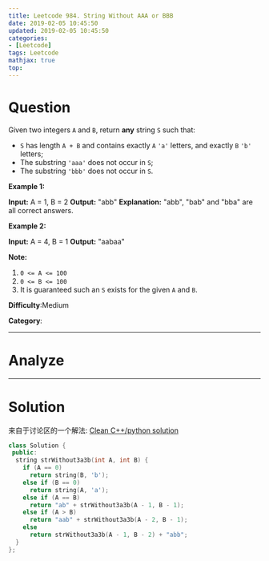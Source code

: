 ```yaml
---
title: Leetcode 984. String Without AAA or BBB
date: 2019-02-05 10:45:50
updated: 2019-02-05 10:45:50
categories: 
- [Leetcode]
tags: Leetcode
mathjax: true
top:
---
```


# Question

Given two integers  `A`  and  `B`, return  **any**  string  `S`  such that:

- `S`  has length  `A + B`  and contains exactly  `A`  `'a'`  letters, and exactly  `B`  `'b'`  letters;
- The substring `'aaa'` does not occur in  `S`;
- The substring  `'bbb'`  does not occur in  `S`.

**Example 1:**

**Input:** A = 1, B = 2
**Output:** "abb" **Explanation:** "abb", "bab" and "bba" are all correct answers.

**Example 2:**

**Input:** A = 4, B = 1
**Output:** "aabaa"

**Note:**

1. `0 <= A <= 100`
2. `0 <= B <= 100`
3. It is guaranteed such an  `S`  exists for the given  `A`  and  `B`.

**Difficulty**:Medium

**Category**:

<!-- more -->

------------

# Analyze

------------

# Solution

来自于讨论区的一个解法: [Clean C++/python solution](https://leetcode.com/problems/string-without-aaa-or-bbb/discuss/226740/Clean-C%2B%2Bpython-solution)

```cpp
class Solution {
 public:
  string strWithout3a3b(int A, int B) {
    if (A == 0)
      return string(B, 'b');
    else if (B == 0)
      return string(A, 'a');
    else if (A == B)
      return "ab" + strWithout3a3b(A - 1, B - 1);
    else if (A > B)
      return "aab" + strWithout3a3b(A - 2, B - 1);
    else
      return strWithout3a3b(A - 1, B - 2) + "abb";
  }
};
```